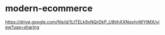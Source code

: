 # modern-ecommerce

https://drive.google.com/file/d/1LtTELk9xNQrDkP_U8tjhXXNqxhnWYtMX/view?usp=sharing
